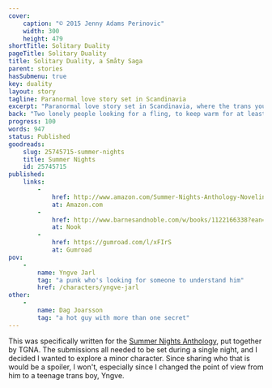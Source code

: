 ```yaml
---
cover:
    caption: "© 2015 Jenny Adams Perinovic"
    width: 300
    height: 479
shortTitle: Solitary Duality
pageTitle: Solitary Duality
title: Solitary Duality, a Småty Saga
parent: stories
hasSubmenu: true
key: duality
layout: story
tagline: Paranormal love story set in Scandinavia
excerpt: "Paranormal love story set in Scandinavia, where the trans youth Yngve meets the hot cis man Dag, and they share a single perfect night together."
back: "Two lonely people looking for a fling, to keep warm for at least one night."
progress: 100
words: 947
status: Published
goodreads:
    slug: 25745715-summer-nights
    title: Summer Nights
    id: 25745715
published:
    links:
        -
            href: http://www.amazon.com/Summer-Nights-Anthology-Noveling-Adventure-ebook/dp/B00ZUY7HFC/ref=sr_1_2?s=digital-text&ie=UTF8&qid=1434801795&sr=1-2&keywords=summer+nights
            at: Amazon.com
        -
            href: http://www.barnesandnoble.com/w/books/1122166338?ean=2940152150896&itm=1&usri=2940152150896
            at: Nook
        -
            href: https://gumroad.com/l/xFIrS
            at: Gumroad
pov:
    -
        name: Yngve Jarl
        tag: "a punk who's looking for someone to understand him"
        href: /characters/yngve-jarl
other:
    -
        name: Dag Joarsson
        tag: "a hot guy with more than one secret"
---
```


This was specifically written for the [Summer Nights Anthology](http://www.thegreatnovelingadventure.com/summer-nights-2/), put together by TGNA. The submissions all needed to be set during a single night, and I decided I wanted to explore a minor character. Since sharing who that is would be a spoiler, I won't, especially since I changed the point of view from him to a teenage trans boy, Yngve.
